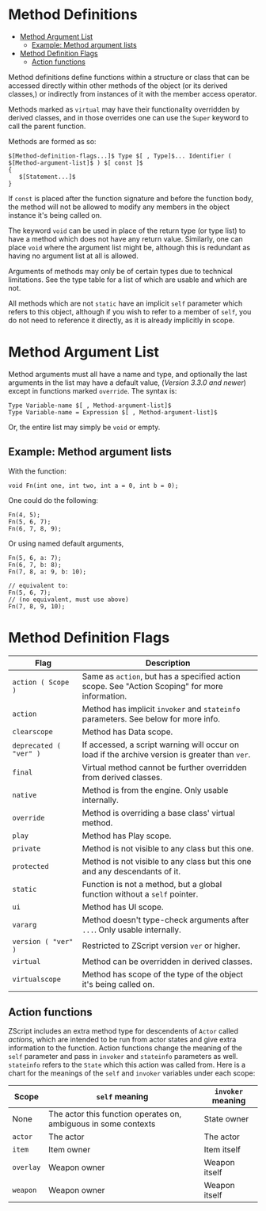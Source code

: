 Method Definitions
==================

<!-- vim-markdown-toc GFM -->

* [Method Argument List](#method-argument-list)
   * [Example: Method argument lists](#example-method-argument-lists)
* [Method Definition Flags](#method-definition-flags)
   * [Action functions](#action-functions)

<!-- vim-markdown-toc -->

Method definitions define functions within a structure or class that can be
accessed directly within other methods of the object (or its derived classes,)
or indirectly from instances of it with the member access operator.

Methods marked as `virtual` may have their functionality overridden by derived
classes, and in those overrides one can use the `Super` keyword to call the
parent function.

Methods are formed as so:

```
$[Method-definition-flags...]$ Type $[ , Type]$... Identifier ( $[Method-argument-list]$ ) $[ const ]$
{
   $[Statement...]$
}
```

If `const` is placed after the function signature and before the function body,
the method will not be allowed to modify any members in the object instance
it's being called on.

The keyword `void` can be used in place of the return type (or type list) to
have a method which does not have any return value. Similarly, one can place
`void` where the argument list might be, although this is redundant as having
no argument list at all is allowed.

Arguments of methods may only be of certain types due to technical limitations.
See the type table for a list of which are usable and which are not.

All methods which are not `static` have an implicit `self` parameter which
refers to this object, although if you wish to refer to a member of `self`, you
do not need to reference it directly, as it is already implicitly in scope.

Method Argument List
====================

Method arguments must all have a name and type, and optionally the last
arguments in the list may have a default value, (*Version 3.3.0 and newer*)
except in functions marked `override`. The syntax is:

```
Type Variable-name $[ , Method-argument-list]$
Type Variable-name = Expression $[ , Method-argument-list]$
```

Or, the entire list may simply be `void` or empty.

## Example: Method argument lists

With the function:

```
void Fn(int one, int two, int a = 0, int b = 0);
```

One could do the following:

```
Fn(4, 5);
Fn(5, 6, 7);
Fn(6, 7, 8, 9);
```

Or using named default arguments,

```
Fn(5, 6, a: 7);
Fn(6, 7, b: 8);
Fn(7, 8, a: 9, b: 10);

// equivalent to:
Fn(5, 6, 7);
// (no equivalent, must use above)
Fn(7, 8, 9, 10);
```

Method Definition Flags
=======================

| Flag                   | Description                                                                                    |
| ----                   | -----------                                                                                    |
| `action ( Scope )`     | Same as `action`, but has a specified action scope. See "Action Scoping" for more information. |
| `action`               | Method has implicit `invoker` and `stateinfo` parameters. See below for more info.             |
| `clearscope`           | Method has Data scope.                                                                         |
| `deprecated ( "ver" )` | If accessed, a script warning will occur on load if the archive version is greater than `ver`. |
| `final`                | Virtual method cannot be further overridden from derived classes.                              |
| `native`               | Method is from the engine. Only usable internally.                                             |
| `override`             | Method is overriding a base class' virtual method.                                             |
| `play`                 | Method has Play scope.                                                                         |
| `private`              | Method is not visible to any class but this one.                                               |
| `protected`            | Method is not visible to any class but this one and any descendants of it.                     |
| `static`               | Function is not a method, but a global function without a `self` pointer.                      |
| `ui`                   | Method has UI scope.                                                                           |
| `vararg`               | Method doesn't type-check arguments after `...`. Only usable internally.                       |
| `version ( "ver" )`    | Restricted to ZScript version `ver` or higher.                                                 |
| `virtual`              | Method can be overridden in derived classes.                                                   |
| `virtualscope`         | Method has scope of the type of the object it's being called on.                               |

## Action functions

ZScript includes an extra method type for descendents of `Actor` called
*actions*, which are intended to be run from actor states and give extra
information to the function. Action functions change the meaning of the `self`
parameter and pass in `invoker` and `stateinfo` parameters as well. `stateinfo`
refers to the `State` which this action was called from. Here is a chart for
the meanings of the `self` and `invoker` variables under each scope:

| Scope     | `self` meaning                                                  | `invoker` meaning |
| -----     | --------------                                                  | ----------------- |
| None      | The actor this function operates on, ambiguous in some contexts | State owner       |
| `actor`   | The actor                                                       | The actor         |
| `item`    | Item owner                                                      | Item itself       |
| `overlay` | Weapon owner                                                    | Weapon itself     |
| `weapon`  | Weapon owner                                                    | Weapon itself     |

<!-- EOF -->
